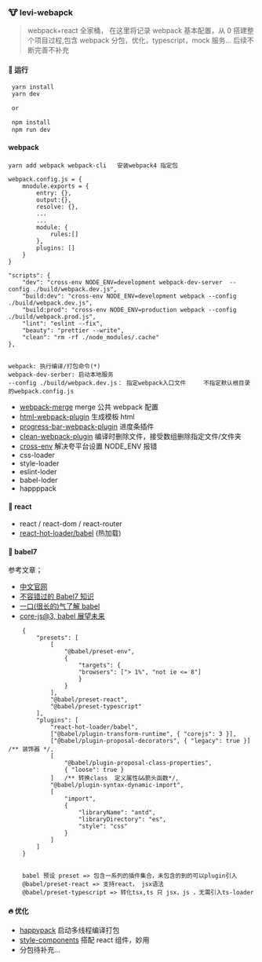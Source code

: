 ### :cow: levi-webapck

> webpack+react 全家桶， 在这里将记录 webpack 基本配置，从 0 搭建整个项目过程,包含 webpack 分包，优化，typescript，mock 服务... 后续不断完善不补充

#### :runner: 运行

```javascript
 yarn install
 yarn dev

 or

 npm install
 npm run dev
```

#### webpack

```
yarn add webpack webpack-cli   安装webpack4 指定包

webpack.config.js = {
    mnodule.exports = {
        entry: {},
        output:{},
        resolve: {},
        ...
        ...
        module: {
            rules:[]
        },
        plugins: []
    }
}

"scripts": {
    "dev": "cross-env NODE_ENV=development webpack-dev-server  --config ./build/webpack.dev.js",
    "build:dev": "cross-env NODE_ENV=development webpack --config ./build/webpack.dev.js",
    "build:prod": "cross-env NODE_ENV=production webpack --config ./build/webpack.prod.js",
    "lint": "eslint --fix",
    "beauty": "prettier --write",
    "clean": "rm -rf ./node_modules/.cache"
},


webpack: 执行编译/打包命令(*)
webpack-dev-serber: 启动本地服务
--config ./build/webpack.dev.js： 指定webpack入口文件     不指定默认根目录的webpack.config.js
```

- [webpack-merge](https://www.npmjs.com/package/webpack-merge) merge 公共 webpack 配置
- [html-webpack-plugin](https://www.npmjs.com/package/html-webpack-plugin) 生成模板 html
- [progress-bar-webpack-plugin](https://www.npmjs.com/package/progress-bar-webpack-plugin) 进度条插件
- [clean-webpack-plugin](https://www.npmjs.com/search?q=clean-webpack-plugin) 编译时删除文件，接受数组删除指定文件/文件夹
- [cross-env](https://juejin.im/post/5d78a11ee51d4561af16dd9f) 解决夸平台设置 NODE_ENV 报错
- css-loader
- style-loader
- eslint-loder
- babel-loder
- happppack

#### :santa: react

- react / react-dom / react-router
- [react-hot-loader/babel](https://www.npmjs.com/package/react-hot-loader) (热加载)

#### :dog: babel7

参考文章；

- [中文官网](https://www.babeljs.cn/docs/babel-preset-typescript)
- [不容错过的 Babel7 知识](https://juejin.im/post/5ddff3abe51d4502d56bd143)
- [一口(很长的)气了解 babel](https://juejin.im/post/5c19c5e0e51d4502a232c1c6)
- [core-js@3, babel 展望未来](https://juejin.im/post/5e355be0f265da3e491a53c5)

```
    {
        "presets": [
            [
                "@babel/preset-env",
                {
                    "targets": {
                    "browsers": ["> 1%", "not ie <= 8"]
                    }
                }
            ],
            "@babel/preset-react",
            "@babel/preset-typescript"
        ],
        "plugins": [
            "react-hot-loader/babel",
            ["@babel/plugin-transform-runtime", { "corejs": 3 }],
            ["@babel/plugin-proposal-decorators", { "legacy": true }] /** 装饰器 */,
            [
                "@babel/plugin-proposal-class-properties",
                { "loose": true }
            ]   /** 转换class  定义属性&&箭头函数*/,
            "@babel/plugin-syntax-dynamic-import",
            [
                "import",
                {
                    "libraryName": "antd",
                    "libraryDirectory": "es",
                    "style": "css"
                }
            ]
        ]
    }


    babel 预设 preset => 包含一系列的插件集合，未包含的到的可以plugin引入
    @babel/preset-react => 支持react， jsx语法
    @babel/preset-typescript => 转化tsx,ts 只 jsx，js ，无需引入ts-loader
```

#### :fire: 优化

- [happypack](https://www.npmjs.com/package/happypack) 启动多线程编译打包
- [style-components](https://www.npmjs.com/package/styled-components) 搭配 react 组件，妙用
- 分包待补充...
